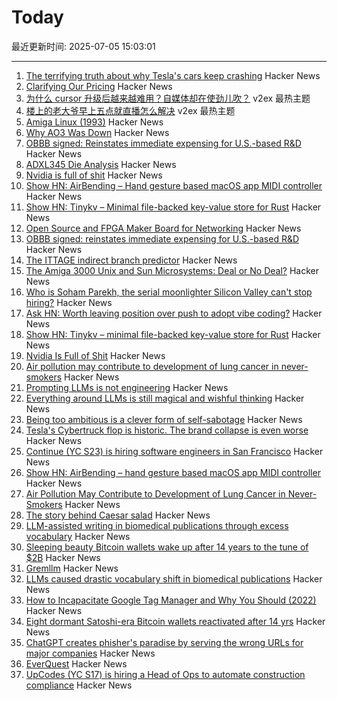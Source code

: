 # Today

最近更新时间: 2025-07-05 15:03:01

--- 
1. [The terrifying truth about why Tesla's cars keep crashing](https://www.theguardian.com/technology/2025/jul/05/the-vehicle-suddenly-accelerated-with-our-baby-in-it-the-terrifying-truth-about-why-teslas-cars-keep-crashing) Hacker News
2. [Clarifying Our Pricing](https://cursor.com/en/blog/june-2025-pricing) Hacker News
3. [为什么 cursor 升级后越来越难用？自媒体却在使劲儿吹？](https://www.v2ex.com/t/1143150) v2ex 最热主题
4. [楼上的老大爷早上五点就直播怎么解决](https://www.v2ex.com/t/1143148) v2ex 最热主题
5. [Amiga Linux (1993)](https://groups.google.com/g/comp.sys.amiga.emulations/c/xUgrpylQOXk) Hacker News
6. [Why AO3 Was Down](https://www.reddit.com/r/AO3/s/67nQid89MW) Hacker News
7. [OBBB signed: Reinstates immediate expensing for U.S.-based R&D](https://www.kbkg.com/feature/house-passes-tax-bill-sending-to-president-for-signature) Hacker News
8. [ADXL345 Die Analysis](https://www.tinytransistors.net/2024/08/25/adxl345/) Hacker News
9. [Nvidia is full of shit](https://blog.sebin-nyshkim.net/posts/nvidia-is-full-of-shit/) Hacker News
10. [Show HN: AirBending – Hand gesture based macOS app MIDI controller](https://www.nanassound.com/products/software/airbending) Hacker News
11. [Show HN: Tinykv – Minimal file-backed key-value store for Rust](https://crates.io/crates/tinykv) Hacker News
12. [Open Source and FPGA Maker Board for Networking](https://privateisland.tech/betsy) Hacker News
13. [OBBB signed: reinstates immediate expensing for U.S.-based R&D](https://www.kbkg.com/feature/house-passes-tax-bill-sending-to-president-for-signature) Hacker News
14. [The ITTAGE indirect branch predictor](https://blog.nelhage.com/post/ittage-branch-predictor/) Hacker News
15. [The Amiga 3000 Unix and Sun Microsystems: Deal or No Deal?](https://www.datagubbe.se/amix/) Hacker News
16. [Who is Soham Parekh, the serial moonlighter Silicon Valley can't stop hiring?](https://techcrunch.com/2025/07/03/who-is-soham-parekh-the-serial-moonlighter-silicon-valley-startups-cant-stop-hiring/) Hacker News
17. [Ask HN: Worth leaving position over push to adopt vibe coding?](https://news.ycombinator.com/item?id=44468375) Hacker News
18. [Show HN: Tinykv – minimal file-backed key-value store for Rust](https://crates.io/crates/tinykv) Hacker News
19. [Nvidia Is Full of Shit](https://blog.sebin-nyshkim.net/posts/nvidia-is-full-of-shit/) Hacker News
20. [Air pollution may contribute to development of lung cancer in never-smokers](https://today.ucsd.edu/story/air-pollution-may-contribute-to-development-of-lung-cancer-in-never-smokers-new-study-finds) Hacker News
21. [Prompting LLMs is not engineering](https://dmitriid.com/prompting-llms-is-not-engineering) Hacker News
22. [Everything around LLMs is still magical and wishful thinking](https://dmitriid.com/everything-around-llms-is-still-magical-and-wishful-thinking) Hacker News
23. [Being too ambitious is a clever form of self-sabotage](https://maalvika.substack.com/p/being-too-ambitious-is-a-clever-form) Hacker News
24. [Tesla's Cybertruck flop is historic. The brand collapse is even worse](https://www.dailykos.com/stories/2025/7/3/2331384/-Tesla-s-Cybertruck-flop-is-historic-The-brand-collapse-is-even-worse) Hacker News
25. [Continue (YC S23) is hiring software engineers in San Francisco](https://www.ycombinator.com/companies/continue/jobs) Hacker News
26. [Show HN: AirBending – hand gesture based macOS app MIDI controller](https://www.nanassound.com/products/software/airbending) Hacker News
27. [Air Pollution May Contribute to Development of Lung Cancer in Never-Smokers](https://today.ucsd.edu/story/air-pollution-may-contribute-to-development-of-lung-cancer-in-never-smokers-new-study-finds) Hacker News
28. [The story behind Caesar salad](https://www.nationalgeographic.com/travel/article/story-behind-caesar-salad) Hacker News
29. [LLM-assisted writing in biomedical publications through excess vocabulary](https://www.science.org/doi/10.1126/sciadv.adt3813) Hacker News
30. [Sleeping beauty Bitcoin wallets wake up after 14 years to the tune of $2B](https://www.marketwatch.com/story/sleeping-beauty-bitcoin-wallets-wake-up-after-14-years-to-the-tune-of-2-billion-79f1f11f) Hacker News
31. [Gremllm](https://github.com/awwaiid/gremllm) Hacker News
32. [LLMs caused drastic vocabulary shift in biomedical publications](https://www.science.org/doi/10.1126/sciadv.adt3813) Hacker News
33. [How to Incapacitate Google Tag Manager and Why You Should (2022)](https://backlit.neocities.org/incapacitate-google-tag-manager) Hacker News
34. [Eight dormant Satoshi-era Bitcoin wallets reactivated after 14 yrs](https://twitter.com/WatcherGuru/status/1941167512491864554) Hacker News
35. [ChatGPT creates phisher's paradise by serving the wrong URLs for major companies](https://www.theregister.com/2025/07/03/ai_phishing_websites/) Hacker News
36. [EverQuest](https://www.filfre.net/2025/07/everquest/) Hacker News
37. [UpCodes (YC S17) is hiring a Head of Ops to automate construction compliance](https://up.codes/careers?utm_source=HN) Hacker News
